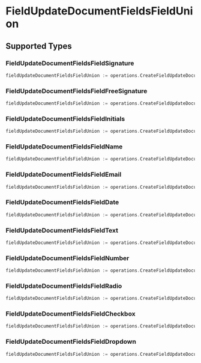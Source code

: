 # FieldUpdateDocumentFieldsFieldUnion


## Supported Types

### FieldUpdateDocumentFieldsFieldSignature

```go
fieldUpdateDocumentFieldsFieldUnion := operations.CreateFieldUpdateDocumentFieldsFieldUnionFieldUpdateDocumentFieldsFieldSignature(operations.FieldUpdateDocumentFieldsFieldSignature{/* values here */})
```

### FieldUpdateDocumentFieldsFieldFreeSignature

```go
fieldUpdateDocumentFieldsFieldUnion := operations.CreateFieldUpdateDocumentFieldsFieldUnionFieldUpdateDocumentFieldsFieldFreeSignature(operations.FieldUpdateDocumentFieldsFieldFreeSignature{/* values here */})
```

### FieldUpdateDocumentFieldsFieldInitials

```go
fieldUpdateDocumentFieldsFieldUnion := operations.CreateFieldUpdateDocumentFieldsFieldUnionFieldUpdateDocumentFieldsFieldInitials(operations.FieldUpdateDocumentFieldsFieldInitials{/* values here */})
```

### FieldUpdateDocumentFieldsFieldName

```go
fieldUpdateDocumentFieldsFieldUnion := operations.CreateFieldUpdateDocumentFieldsFieldUnionFieldUpdateDocumentFieldsFieldName(operations.FieldUpdateDocumentFieldsFieldName{/* values here */})
```

### FieldUpdateDocumentFieldsFieldEmail

```go
fieldUpdateDocumentFieldsFieldUnion := operations.CreateFieldUpdateDocumentFieldsFieldUnionFieldUpdateDocumentFieldsFieldEmail(operations.FieldUpdateDocumentFieldsFieldEmail{/* values here */})
```

### FieldUpdateDocumentFieldsFieldDate

```go
fieldUpdateDocumentFieldsFieldUnion := operations.CreateFieldUpdateDocumentFieldsFieldUnionFieldUpdateDocumentFieldsFieldDate(operations.FieldUpdateDocumentFieldsFieldDate{/* values here */})
```

### FieldUpdateDocumentFieldsFieldText

```go
fieldUpdateDocumentFieldsFieldUnion := operations.CreateFieldUpdateDocumentFieldsFieldUnionFieldUpdateDocumentFieldsFieldText(operations.FieldUpdateDocumentFieldsFieldText{/* values here */})
```

### FieldUpdateDocumentFieldsFieldNumber

```go
fieldUpdateDocumentFieldsFieldUnion := operations.CreateFieldUpdateDocumentFieldsFieldUnionFieldUpdateDocumentFieldsFieldNumber(operations.FieldUpdateDocumentFieldsFieldNumber{/* values here */})
```

### FieldUpdateDocumentFieldsFieldRadio

```go
fieldUpdateDocumentFieldsFieldUnion := operations.CreateFieldUpdateDocumentFieldsFieldUnionFieldUpdateDocumentFieldsFieldRadio(operations.FieldUpdateDocumentFieldsFieldRadio{/* values here */})
```

### FieldUpdateDocumentFieldsFieldCheckbox

```go
fieldUpdateDocumentFieldsFieldUnion := operations.CreateFieldUpdateDocumentFieldsFieldUnionFieldUpdateDocumentFieldsFieldCheckbox(operations.FieldUpdateDocumentFieldsFieldCheckbox{/* values here */})
```

### FieldUpdateDocumentFieldsFieldDropdown

```go
fieldUpdateDocumentFieldsFieldUnion := operations.CreateFieldUpdateDocumentFieldsFieldUnionFieldUpdateDocumentFieldsFieldDropdown(operations.FieldUpdateDocumentFieldsFieldDropdown{/* values here */})
```


